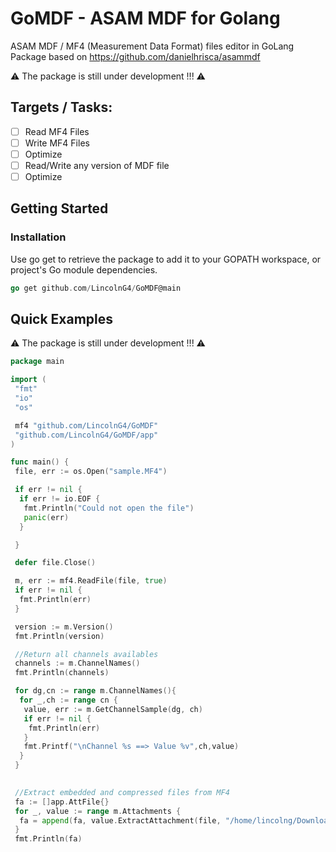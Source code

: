 # GoMDF - ASAM MDF for Golang
ASAM MDF / MF4 (Measurement Data Format) files editor in GoLang
Package based on <https://github.com/danielhrisca/asammdf>

⚠️ The package is still under development  !!! ⚠️

## **Targets / Tasks**:
- [ ] Read MF4 Files
- [ ] Write MF4 Files
- [ ] Optimize  
- [ ] Read/Write any version of MDF file  
- [ ] Optimize  

## Getting Started

### Installation  

Use go get to retrieve the package to add it to your GOPATH workspace, or project's Go module dependencies.

```go
go get github.com/LincolnG4/GoMDF@main
```

## Quick Examples

⚠️ The package is still under development !!! ⚠️

```go
package main

import (
 "fmt"
 "io"
 "os"

 mf4 "github.com/LincolnG4/GoMDF"
 "github.com/LincolnG4/GoMDF/app"
)

func main() {
 file, err := os.Open("sample.MF4")

 if err != nil {
  if err != io.EOF {
   fmt.Println("Could not open the file")
   panic(err)
  }

 }

 defer file.Close()

 m, err := mf4.ReadFile(file, true)
 if err != nil {
  fmt.Println(err)
 }

 version := m.Version()
 fmt.Println(version)

 //Return all channels availables
 channels := m.ChannelNames()
 fmt.Println(channels)

 for dg,cn := range m.ChannelNames(){
  for _,ch := range cn {
   value, err := m.GetChannelSample(dg, ch)
   if err != nil {
    fmt.Println(err)
   }
   fmt.Printf("\nChannel %s ==> Value %v",ch,value)
  }
 }
 

 //Extract embedded and compressed files from MF4
 fa := []app.AttFile{}
 for _, value := range m.Attachments {
  fa = append(fa, value.ExtractAttachment(file, "/home/lincolng/Downloads/"))
 }
 fmt.Println(fa)


```
